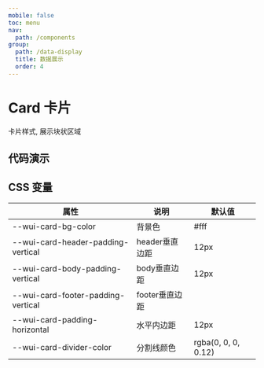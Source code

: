 ```yaml
---
mobile: false
toc: menu
nav:
  path: /components
group:
  path: /data-display
  title: 数据展示
  order: 4
---
```

# Card 卡片

卡片样式, 展示块状区域

## 代码演示

<code src="./demo/demo1.tsx"></code>

<API src="./Card.tsx"></API>

## CSS 变量

| 属性 | 说明 | 默认值
| - | - | -
| --wui-card-bg-color | 背景色 | #fff
| --wui-card-header-padding-vertical | header垂直边距 | 12px
| --wui-card-body-padding-vertical | body垂直边距 | 12px
| --wui-card-footer-padding-vertical | footer垂直边距 | | 12px
| --wui-card-padding-horizontal | 水平内边距 | 12px
| --wui-card-divider-color | 分割线颜色 | rgba(0, 0, 0, 0.12)


